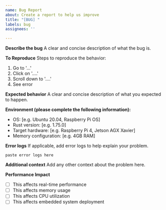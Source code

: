```yaml
---
name: Bug Report
about: Create a report to help us improve
title: "[BUG] "
labels: bug
assignees: ''

---
```


**Describe the bug**
A clear and concise description of what the bug is.

**To Reproduce**
Steps to reproduce the behavior:
1. Go to '...'
2. Click on '....'
3. Scroll down to '....'
4. See error

**Expected behavior**
A clear and concise description of what you expected to happen.

**Environment (please complete the following information):**
- OS: [e.g. Ubuntu 20.04, Raspberry Pi OS]
- Rust version: [e.g. 1.75.0]
- Target hardware: [e.g. Raspberry Pi 4, Jetson AGX Xavier]
- Memory configuration: [e.g. 4GB RAM]

**Error logs**
If applicable, add error logs to help explain your problem.

```
paste error logs here
```

**Additional context**
Add any other context about the problem here.

**Performance Impact**
- [ ] This affects real-time performance
- [ ] This affects memory usage
- [ ] This affects CPU utilization
- [ ] This affects embedded system deployment